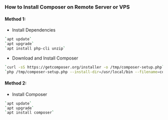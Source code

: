 ### How to Install Composer on Remote Server or VPS
#### Method 1: 
- Install Dependencies
```sh
`apt update`
`apt upgrade`
`apt install php-cli unzip`
```
- Download and Install Composer
```sh
`curl -sS https://getcomposer.org/installer -o /tmp/composer-setup.php`
`php /tmp/composer-setup.php --install-dir=/usr/local/bin --filename=composer`
```

#### Method 2: 
- Install Composer
```sh
`apt update`
`apt upgrade`
`apt install composer`
```
